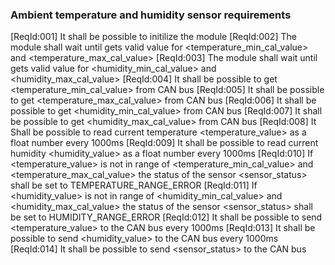 ### Ambient temperature and humidity sensor requirements

[ReqId:001] It shall be possible to initilize the module
[ReqId:002] The module shall wait until gets valid value for <temperature_min_cal_value> and <temperature_max_cal_value>
[ReqId:003] The module shall wait until gets valid value for <humidity_min_cal_value> and <humidity_max_cal_value>
[ReqId:004] It shall be possible to get <temperature_min_cal_value> from CAN bus
[ReqId:005] It shall be possible to get <temperature_max_cal_value> from CAN bus
[ReqId:006] It shall be possible to get <humidity_min_cal_value> from CAN bus
[ReqId:007] It shall be possible to get <humidity_max_cal_value> from CAN bus
[ReqId:008] It Shall be possible to read current temperature <temperature_value> as a float number every 1000ms
[ReqId:009] It shall be possible to read current humidity <humidity_value> as a float number every 1000ms
[ReqId:010] If <temperature_value> is not in range of <temperature_min_cal_value> and <temperature_max_cal_value> the status of the sensor
            <sensor_status> shall be set to TEMPERATURE_RANGE_ERROR
[ReqId:011] If <humidity_value> is not in range of <humidity_min_cal_value> and <humidity_max_cal_value> the status of the sensor
            <sensor_status> shall be set to HUMIDITY_RANGE_ERROR
[ReqId:012] It shall be possible to send <temperature_value> to the CAN bus every 1000ms
[ReqId:013] It shall be possible to send <humidity_value> to the CAN bus every 1000ms
[ReqId:014] It shall be possible to send <sensor_status> to the CAN bus
